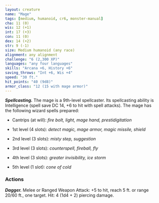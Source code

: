 ```yaml
---
layout: creature
name: "Mage"
tags: [medium, humanoid, cr6, monster-manual]
cha: 11 (0)
wis: 12 (+1)
int: 17 (+3)
con: 11 (0)
dex: 14 (+2)
str: 9 (-1)
size: Medium humanoid (any race)
alignment: any alignment
challenge: "6 (2,300 XP)"
languages: "any four languages"
skills: "Arcana +6, History +6"
saving_throws: "Int +6, Wis +4"
speed: "30 ft."
hit_points: "40 (9d8)"
armor_class: "12 (15 with mage armor)"
---
```


***Spellcasting.*** The mage is a 9th-level spellcaster. Its spellcasting ability is Intelligence (spell save DC 14, +6 to hit with spell attacks). The mage has the following wizard spells prepared:

* Cantrips (at will): <i>fire bolt, light, mage hand, prestidigitation</i>

* 1st level (4 slots): <i>detect magic, mage armor, magic missile, shield</i>

* 2nd level (3 slots): <i>misty step, suggestion</i>

* 3rd level (3 slots): <i>counterspell, fireball, fly</i>

* 4th level (3 slots): <i>greater invisibility, ice storm</i>

* 5th level (1 slot): <i>cone of cold</i>

### Actions

***Dagger.*** Melee or Ranged Weapon Attack: +5 to hit, reach 5 ft. or range 20/60 ft., one target. Hit: 4 (1d4 + 2) piercing damage.
